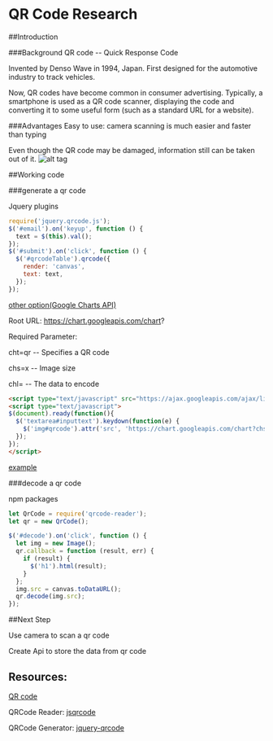# QR Code Research
##Introduction

###Background
QR code -- Quick Response Code

Invented by Denso Wave in 1994, Japan.
First designed for the automotive industry to track vehicles.

Now, QR codes have become common in consumer advertising. Typically, a smartphone is used as a QR code scanner, displaying the code and converting it to some useful form (such as a standard URL for a website).

###Advantages
Easy to use: camera scanning is much easier and faster than typing

Even though the QR code may be damaged, information still can be taken out of it.
![alt tag](https://upload.wikimedia.org/wikipedia/commons/thumb/8/8d/QR_Code_Damaged.jpg/282px-QR_Code_Damaged.jpg)


##Working code

###generate a qr code

Jquery plugins

```javascript
require('jquery.qrcode.js');
$('#email').on('keyup', function () {
  text = $(this).val();
});
$('#submit').on('click', function () {
  $('#qrcodeTable').qrcode({
    render: 'canvas',
    text: text,
  });
});
```

[other option(Google Charts API)](http://www.hashbangcode.com/blog/easy-qr-code-generation-google-charts-api)

Root URL: https://chart.googleapis.com/chart?

Required Parameter:

cht=qr --  Specifies a QR code

chs=<width>x<height> --  Image size

chl=<data> -- The data to encode

```html
<script type="text/javascript" src="https://ajax.googleapis.com/ajax/libs/jquery/1.7.1/jquery.min.js"></script>
<script type="text/javascript">
$(document).ready(function(){
  $('textarea#inputtext').keydown(function(e) {
    $('img#qrcode').attr('src', 'https://chart.googleapis.com/chart?chs=177x177&cht=qr&chl=' + $('textarea#inputtext').val() + '&choe=UTF-8');
  });
});
</script>
```
[example](https://chart.googleapis.com/chart?chs=177x177&cht=qr&chl=www.google.com)

###decode a qr code

npm packages

```javascript
let QrCode = require('qrcode-reader');
let qr = new QrCode();

$('#decode').on('click', function () {
  let img = new Image();
  qr.callback = function (result, err) {
    if (result) {
      $('h1').html(result);
    }
  };
  img.src = canvas.toDataURL();
  qr.decode(img.src);
});
```

##Next Step

Use camera to scan a qr code

Create Api to store the data from qr code

## Resources:

[QR code](https://en.wikipedia.org/wiki/QR_code)

QRCode Reader: [jsqrcode](https://github.com/edi9999/jsqrcode)

QRCode Generator: [jquery-qrcode](https://github.com/jeromeetienne/jquery-qrcode)
